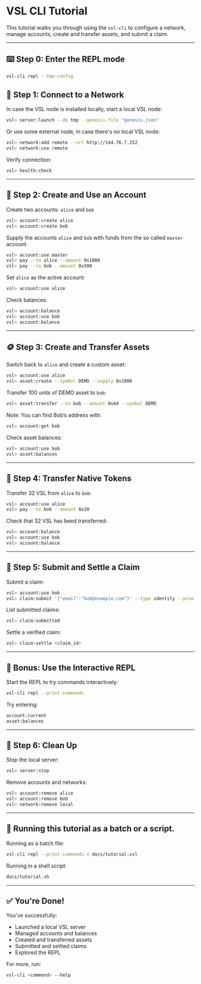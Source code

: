 # VSL CLI Tutorial

This tutorial walks you through using the `vsl-cli` to configure a network, manage accounts, create and transfer assets, and submit a claim.

---

## ⌨️ Step 0: Enter the REPL mode

```bash
vsl-cli repl --tmp-config
```

## 🔌 Step 1: Connect to a Network

In case the VSL node is installed locally, start a local VSL node:

```bash
vsl> server:launch --db tmp --genesis-file "genesis.json"
```

Or use some external node, in case there's no local VSL node:

```bash
vsl> network:add remote --url http://144.76.7.152
vsl> network:use remote
```

Verify connection:

```bash
vsl> health:check
```

---

## 👤 Step 2: Create and Use an Account

Create two accounts: `alice` and `bob`

```bash
vsl> account:create alice
vsl> account:create bob
```

Supply the accounts `alice` and `bob` with funds
from the so called `master` account.

```bash
vsl> account:use master
vsl> pay --to alice --amount 0x1000
vsl> pay --to bob --amount 0x500
```

Set `alice` as the active account:

```bash
vsl> account:use alice
```

Check balances:

```bash
vsl> account:balance
vsl> account:use bob
vsl> account:balance
```

---

## 🪙 Step 3: Create and Transfer Assets

Switch back to `alice` and create a custom asset:

```bash
vsl> account:use alice
vsl> asset:create --symbol DEMO --supply 0x1000
```

Transfer 100 units of DEMO asset to `bob`:

```bash
vsl> asset:transfer --to bob --amount 0x64 --symbol DEMO
```

Note: You can find Bob’s address with:

```bash
vsl> account:get bob
```

Check asset balances:

```bash
vsl> account:use bob
vsl> asset:balances
```

---

## 💸 Step 4: Transfer Native Tokens

Transfer 32 VSL from `alice` to `bob`:

```bash
vsl> account:use alice
vsl> pay --to bob --amount 0x20
```

Check that 32 VSL has beed transferred:

```bash
vsl> account:balance
vsl> account:use bob
vsl> account:balance
```

---

## 🧶 Step 5: Submit and Settle a Claim

Submit a claim:

```bash
vsl> account:use bob
vsl> claim:submit '{"email":"bob@example.com"}' --type identity --proof 0xabc123
```

List submitted claims:

```bash
vsl> claim:submitted
```

Settle a verified claim:

```bash
vsl> claim:settle <claim_id>
```

---

## 🧠 Bonus: Use the Interactive REPL

Start the REPL to try commands interactively:

```bash
vsl-cli repl --print-commands
```

Try entering:

```bash
account:current
asset:balances
```

---

## 🧹 Step 6: Clean Up

Stop the local server:

```bash
vsl> server:stop
```

Remove accounts and networks:

```bash
vsl> account:remove alice
vsl> account:remove bob
vsl> network:remove local
```

---

## 🐚 Running this tutorial as a batch or a script.

Running as a batch file:
```bash
vsl-cli repl --print-commands < docs/tutorial.vsl
```

Running in a shell script:
```bash
docs/tutorial.sh 
```

---

## ✅ You're Done!

You've successfully:

- Launched a local VSL server
- Managed accounts and balances
- Created and transferred assets
- Submitted and settled claims
- Explored the REPL

For more, run:

```bash
vsl-cli <command> --help
```

